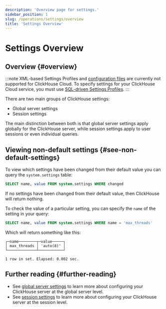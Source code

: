 ```yaml
---
description: 'Overview page for settings.'
sidebar_position: 1
slug: /operations/settings/overview
title: 'Settings Overview'
---
```


# Settings Overview

## Overview {#overview}

:::note
XML-based Settings Profiles and [configuration files](/operations/configuration-files) are currently not 
supported for ClickHouse Cloud. To specify settings for your ClickHouse Cloud 
service, you must use [SQL-driven Settings Profiles](/operations/access-rights#settings-profiles-management).
:::

There are two main groups of ClickHouse settings:

- Global server settings
- Session settings

The main distinction between both is that global server settings apply globally 
for the ClickHouse server, while session settings apply to user sessions or even
individual queries.

## Viewing non-default settings {#see-non-default-settings}

To view which settings have been changed from their default value you can query the
`system.settings` table:

```sql
SELECT name, value FROM system.settings WHERE changed
```

If no settings have been changed from their default value, then ClickHouse will 
return nothing.

To check the value of a particular setting, you can specify the `name` of the 
setting in your query:

```sql
SELECT name, value FROM system.settings WHERE name = 'max_threads'
```

Which will return something like this:

```response
┌─name────────┬─value─────┐
│ max_threads │ 'auto(8)' │
└─────────────┴───────────┘

1 row in set. Elapsed: 0.002 sec.
```

## Further reading {#further-reading}

- See [global server settings](/operations/server-configuration-parameters/settings.md) to learn more about configuring your 
  ClickHouse server at the global server level.
- See [session settings](/operations/settings/settings-query-level.md) to learn more about configuring your ClickHouse 
  server at the session level.
